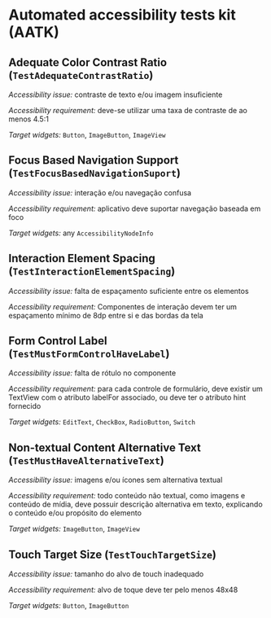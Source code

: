 # Automated accessibility tests kit (AATK)

## Adequate Color Contrast Ratio (`TestAdequateContrastRatio`)

*Accessibility issue:* contraste de texto e/ou imagem insuficiente

*Accessibility requirement:* deve-se utilizar uma taxa de contraste de ao menos 4.5:1

*Target widgets:* `Button`, `ImageButton`, `ImageView`


## Focus Based Navigation Support (`TestFocusBasedNavigationSuport`)

*Accessibility issue:* interação e/ou navegação confusa

*Accessibility requirement:* aplicativo deve suportar navegação baseada em foco

*Target widgets:* any `AccessibilityNodeInfo`


## Interaction Element Spacing (`TestInteractionElementSpacing`)

*Accessibility issue:* falta de espaçamento suficiente entre os elementos

*Accessibility requirement:* Componentes de interação devem ter um espaçamento mínimo de 8dp entre si e das bordas da tela


## Form Control Label (`TestMustFormControlHaveLabel`)

*Accessibility issue:* falta de rótulo no componente

*Accessibility requirement:* para cada controle de formulário, deve existir um TextView com o atributo labelFor associado, ou deve ter o atributo hint fornecido

*Target widgets:* `EditText`, `CheckBox`, `RadioButton`, `Switch`


## Non-textual Content Alternative Text (`TestMustHaveAlternativeText`)

*Accessibility issue:* imagens e/ou ícones sem alternativa textual

*Accessibility requirement:* todo conteúdo não textual, como imagens e conteúdo de mídia, deve possuir descrição alternativa em  texto, explicando o conteúdo e/ou propósito do elemento

*Target widgets:* `ImageButton`, `ImageView`


## Touch Target Size (`TestTouchTargetSize`)

*Accessibility issue:* tamanho do alvo de touch inadequado

*Accessibility requirement:* alvo de toque deve ter pelo menos 48x48

*Target widgets:* `Button`, `ImageButton`
